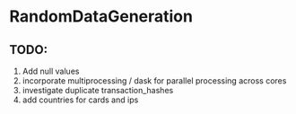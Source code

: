 # RandomDataGeneration

## TODO:
1. Add null values
2. incorporate multiprocessing / dask for parallel processing across cores
3. investigate duplicate transaction_hashes
4. add countries for cards and ips